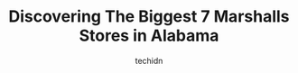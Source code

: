 ---
layout: ampstory
image: https://i0.wp.com/www.depkes.org/wp-content/uploads/2023/06/marshalls-0-in-alabama-1685968364.jpeg?resize=640,853
author: techidn
featured: false
description: Discover the impressive array of Marshalls options in Alabama, where you can find 7 of the largest Marshalls establishments in the area. From renowned classics to hidden gems, Alabama offers
title: Discovering The Biggest 7 Marshalls Stores in Alabama
cover:
   title: Discovering The Biggest 7 Marshalls Stores in Alabama
   subtitle: Rickpate
   background: https://www.depkes.org/wp-content/uploads/2023/06/marshalls-0-in-alabama-1685968364.jpeg

pages: 
 - layout: thirds
   top: <h1>#1 Marshalls</h1>
   bottom: "<p>I was able to find a few things, but the racks were kind of empty. I did find a few items. This location use to have a much better selection, but maybe I was being too sp</p>"
   background: https://www.depkes.org/wp-content/uploads/2023/06/marshalls-1-in-alabama-1685968364.jpeg
   backgroundblur: true
 - layout: thirds
   top: <h1>#2 Marshalls</h1>
   bottom: "<p>5929 Trussville Crossings Pkwy, Trussville, AL 35235, United States</p>"
   background: https://www.depkes.org/wp-content/uploads/2023/06/marshalls-2-in-alabama-1685968365.jpeg
   cta:
      link: https://www.depkes.org/blog/discovering-the-biggest-7-marshalls-stores-in-alabama/
      text: Discovering The Biggest 7 Marshalls Stores in Alabama
 - layout: thirds
   top: <h1>#3 Marshalls</h1>
   bottom: "<p>2750 Carl T Jones Dr SE, Huntsville, AL 35802, United States</p>"
   background: https://www.depkes.org/wp-content/uploads/2023/06/marshalls-3-in-alabama-1685968365.jpeg
   cta:
      link: https://www.depkes.org/blog/discovering-the-biggest-7-marshalls-stores-in-alabama/
      text: Discovering The Biggest 7 Marshalls Stores in Alabama
 - layout: thirds
   top: <h1>#4 Marshalls</h1>
   bottom: "<p>3250 Airport Blvd, Mobile, AL 36606, United States</p>"
   background: https://images.unsplash.com/photo-1615749413727-825b59a857b5?ixlib=rb-4.0.3&ixid=MnwxMjA3fDB8MHxwaG90by1wYWdlfHx8fGVufDB8fHx8&auto=format&fit=crop&w=640&h=853&q=80
   cta:
      link: https://www.depkes.org/blog/discovering-the-biggest-7-marshalls-stores-in-alabama/
      text: Discovering The Biggest 7 Marshalls Stores in Alabama
 - layout: thirds
   top: <h1>#5 Marshalls</h1>
   bottom: "<p>5583 Grove Blvd, Hoover, AL 35226, United States</p>"
   background: https://images.unsplash.com/photo-1618556658017-fd9c732d1360?ixlib=rb-4.0.3&ixid=MnwxMjA3fDB8MHxwaG90by1wYWdlfHx8fGVufDB8fHx8&auto=format&fit=crop&w=640&h=853&q=80
   cta:
      link: https://www.depkes.org/blog/discovering-the-biggest-7-marshalls-stores-in-alabama/
      text: Discovering The Biggest 7 Marshalls Stores in Alabama
 - layout: thirds
   top: <h1>#6 Marshalls & HomeGoods</h1>
   bottom: "<p>2536 S McKenzie St, Foley, AL 36535, United States</p>"
   background: https://images.unsplash.com/photo-1527067829737-402993088e6b?ixlib=rb-4.0.3&ixid=MnwxMjA3fDB8MHxwaG90by1wYWdlfHx8fGVufDB8fHx8&auto=format&fit=crop&w=640&h=853&q=80
   cta:
      link: https://www.depkes.org/blog/discovering-the-biggest-7-marshalls-stores-in-alabama/
      text: Discovering The Biggest 7 Marshalls Stores in Alabama

 - layout: thirds
   middle: Continue reading...
   background: https://images.unsplash.com/photo-1540457036297-448b6b99e91c?ixlib=rb-4.0.3&ixid=MnwxMjA3fDB8MHxwaG90by1wYWdlfHx8fGVufDB8fHx8&auto=format&fit=crop&w=640&h=853&q=80
   cta:
      link: https://www.depkes.org/blog/discovering-the-biggest-7-marshalls-stores-in-alabama/
      text: Discovering The Biggest 7 Marshalls Stores in Alabama
      
---
